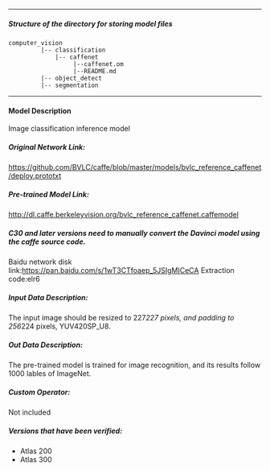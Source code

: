 *******************************************************************************
##### Structure of the directory for storing model files
```
computer_vision  
         |-- classification   
             |-- caffenet       
                  |--caffenet.om            
                  |--README.md            
         |-- object_detect   
         |-- segmentation
```         
*******************************************************************************
#### Model Description

Image classification inference model

##### Original Network Link:

https://github.com/BVLC/caffe/blob/master/models/bvlc_reference_caffenet/deploy.prototxt

##### Pre-trained Model Link:

http://dl.caffe.berkeleyvision.org/bvlc_reference_caffenet.caffemodel

##### C30 and later versions need to manually convert the Davinci model using the caffe source code.

Baidu network disk link:https://pan.baidu.com/s/1wT3CTfoaep_5JSIgMICeCA Extraction code:elr6

##### Input Data Description:

The input image should be resized to 227*227 pixels, and padding to 256*224 pixels, YUV420SP_U8.

##### Out Data Description:

The pre-trained model is trained for image recognition, and its results follow 1000 lables of ImageNet.

##### Custom Operator:

Not included

##### Versions that have been verified: 

- Atlas 200
- Atlas 300

